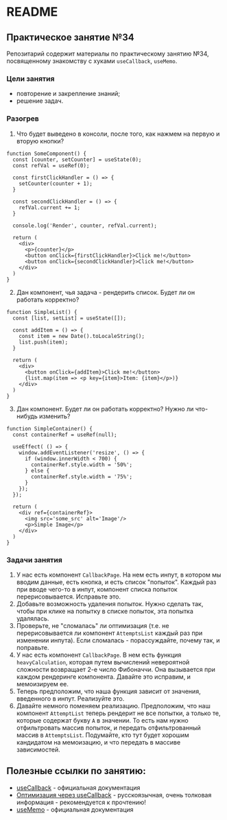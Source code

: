 # README

## Практическое занятие №34

Репозитарий содержит материалы по практическому занятию №34, посвященному знакомству с хуками `useCallback`, `useMemo`.

### Цели занятия
- повторение и закрепление знаний;
- решение задач.

### Разогрев
1. Что будет выведено в консоли, после того, как нажмем на первую и вторую кнопки?
```
function SomeComponent() {
  const [counter, setCounter] = useState(0);
  const refVal = useRef(0);

  const firstClickHandler = () => {
    setCounter(counter + 1);
  }

  const secondClickHandler = () => {
    refVal.current += 1;
  }

  console.log('Render', counter, refVal.current);

  return (
    <div>
      <p>{counter}</p>
      <button onClick={firstClickHandler}>Click me!</button>
      <button onClick={secondClickHandler}>Click me!</button>
    </div>
  )
}
```

2. Дан компонент, чья задача - рендерить список. Будет ли он работать корректно?
```
function SimpleList() {
  const [list, setList] = useState([]);

  const addItem = () => {
    const item = new Date().toLocaleString();
    list.push(item);
  }

  return (
    <div>
      <button onClick={addItem}>Click me!</button>
      {list.map(item => <p key={item}>Item: {item}</p>)}
    </div>
  )
}
```

3. Дан компонент. Будет ли он работать корректно? Нужно ли что-нибудь изменить?
```
function SimpleContainer() {
  const containerRef = useRef(null);

  useEffect( () => {
    window.addEventListener('resize', () => {
      if (window.innerWidth < 700) {
        containerRef.style.width = '50%';
      } else {
        containerRef.style.width = '75%';
      }
    });
  });

  return (
    <div ref={containerRef}>
      <img src='some_src' alt='Image'/>
      <p>Simple Image</p>
    </div>
  )
}
```

### Задачи занятия

1. У нас есть компонент `CallbackPage`. На нем есть инпут, в котором мы вводим данные, есть кнопка, и есть список "попыток". Каждый раз при вводе чего-то в инпут, компонент списка попыток перерисовывается. Исправьте это.
2. Добавьте возможность удаления попыток. Нужно сделать так, чтобы при клике на попытку в списке попыток, эта попытка удалялась.
3. Проверьте, не "сломалась" ли оптимизация (т.е. не перерисовывается ли компонент `AttemptsList` каждый раз при изменении инпута). Если сломалась - порассуждайте, почему так, и поправьте.
4. У нас есть компонент `CallbackPage`. В нем есть функция `heavyCalculation`, которая путем вычислений невероятной сложности возвращает 2-е число Фибоначчи. Она вызывается при каждом рендеринге компонента. Давайте это исправим, и мемоизируем ее.
5. Теперь предположим, что наша функция зависит от значения, введенного в инпут. Реализуйте это.
6. Давайте немного поменяем реализацию. Предположим, что наш компонент `AttemptList` теперь рендерит не все попытки, а только те, которые содержат букву `A` в значении. То есть нам нужно отфильтровать массив попыток, и передать отфильтрованный массив в `AttemptsList`. Подумайте, кто тут будет хорошим кандидатом на мемоизацию, и что передать в массиве зависимостей.

## Полезные ссылки по занятию:
 - [useCallback](https://react.dev/reference/react/useCallback#) - официальная документация
 - [Оптимизация через useCallback](https://habr.com/ru/articles/590577/) - русскоязычная, очень толковая информация - рекомендуется к прочтению!
 - [useMemo](https://react.dev/reference/react/useMemo) - официальная документация